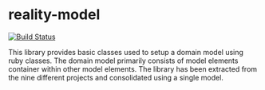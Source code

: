 # reality-model

[![Build Status](https://api.travis-ci.com/realityforge/reality-model.svg?branch=master)](http://travis-ci.org/realityforge/reality-model)

This library provides basic classes used to setup a domain model using ruby classes. The
domain model primarily consists of model elements container within other model elements.
The library has been extracted from the nine different projects and consolidated using a
single model.
